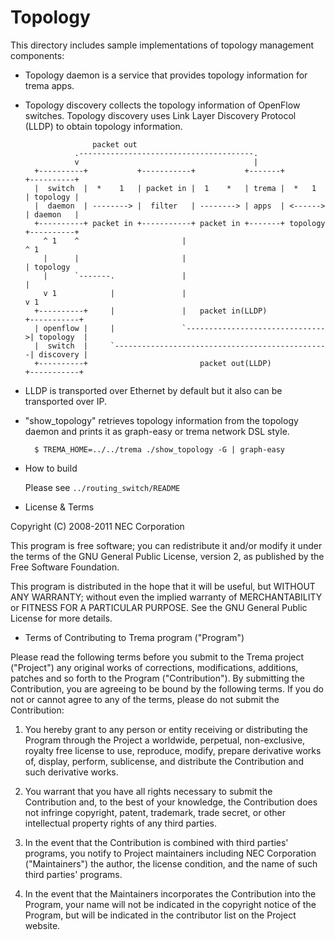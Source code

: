Topology
========

This directory includes sample implementations of topology management
components:

- Topology daemon is a service that provides topology information for
  trema apps.

- Topology discovery collects the topology information of OpenFlow
  switches. Topology discovery uses Link Layer Discovery Protocol
  (LLDP) to obtain topology information.

                     packet out
                 .---------------------------------------.
                 v                                       |
        +----------+           +-----------+           +-------+          +----------+
        |  switch  |  *    1   | packet in |  1    *   | trema |  *   1   | topology |
        |  daemon  | --------> |  filter   | --------> | apps  | <------> | daemon   |
        +----------+ packet in +-----------+ packet in +-------+ topology +----------+
          ^ 1    ^                       |                                  ^ 1
          |      |                       |                                  | topology
          |      `-------.               |                                  |
          v 1            |               |                                  v 1
        +----------+     |               |   packet in(LLDP)              +-----------+
        | openflow |     |               `------------------------------->| topology  |
        |  switch  |     `------------------------------------------------| discovery |
        +----------+                         packet out(LLDP)             +-----------+

- LLDP is transported over Ethernet by default but it also can be
  transported over IP.

- "show_topology" retrieves topology information from the topology
  daemon and prints it as graph-easy or trema network DSL style.

        $ TREMA_HOME=../../trema ./show_topology -G | graph-easy

* How to build

  Please see `../routing_switch/README`

* License & Terms

Copyright (C) 2008-2011 NEC Corporation

This program is free software; you can redistribute it and/or modify
it under the terms of the GNU General Public License, version 2, as
published by the Free Software Foundation.

This program is distributed in the hope that it will be useful, but
WITHOUT ANY WARRANTY; without even the implied warranty of
MERCHANTABILITY or FITNESS FOR A PARTICULAR PURPOSE.  See the GNU
General Public License for more details.

* Terms of Contributing to Trema program ("Program")

Please read the following terms before you submit to the Trema project
("Project") any original works of corrections, modifications,
additions, patches and so forth to the Program ("Contribution"). By
submitting the Contribution, you are agreeing to be bound by the
following terms.  If you do not or cannot agree to any of the terms,
please do not submit the Contribution:

1. You hereby grant to any person or entity receiving or distributing
   the Program through the Project a worldwide, perpetual,
   non-exclusive, royalty free license to use, reproduce, modify,
   prepare derivative works of, display, perform, sublicense, and
   distribute the Contribution and such derivative works.

2. You warrant that you have all rights necessary to submit the
   Contribution and, to the best of your knowledge, the Contribution
   does not infringe copyright, patent, trademark, trade secret, or
   other intellectual property rights of any third parties.

3. In the event that the Contribution is combined with third parties'
   programs, you notify to Project maintainers including NEC
   Corporation ("Maintainers") the author, the license condition, and
   the name of such third parties' programs.

4. In the event that the Maintainers incorporates the Contribution
   into the Program, your name will not be indicated in the copyright
   notice of the Program, but will be indicated in the contributor
   list on the Project website.
